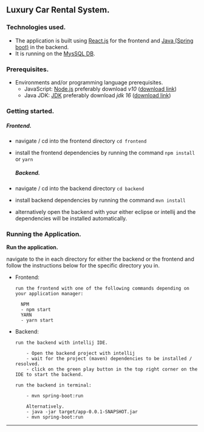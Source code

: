 ## Luxury Car Rental System.



### Technologies used.

- The application is built using [React.js](https://reactjs.org/) for the frontend
  and [Java (Spring boot)](https://spring.io/projects/spring-boot) in the backend.
- It is running on the [MysSQL DB](https://www.mysql.com/).

### Prerequisites.

- Environments and/or programming language prerequisites.
    - JavaScript: [Node.js](https://nodejs.org/en/) preferably download _v10_ ([download link](https://nodejs.org/en/))
    - Java JDK: [JDK](https://www.oracle.com/java/technologies/downloads/) preferably download _jdk
      16_ ([download link](https://www.oracle.com/java/technologies/downloads/))



### Getting started.


##### Frontend.

- navigate / cd into the frontend directory `cd frontend`
- install the frontend dependencies by running the command `npm install` or `yarn`

  ##### Backend.

- navigate / cd into the backend directory `cd backend`
- install backend dependencies by running the command `mvn install`
- alternatively open the backend with your either eclipse or intellij and the dependencies will be installed
  automatically.

### Running the Application.

**Run the application.**

navigate to the in each directory for either the backend or the frontend and follow the instructions below for the
specific directory you in.

- Frontend:
    ````
    run the frontend with one of the following commands depending on your application manager:
  
      NPM
      - npm start
      YARN
      - yarn start
    ````

- Backend:
    ````
    run the backend with intellij IDE.
  
        - Open the backend project with intellij
        - wait for the project (maven) dependencies to be installed / resolved.
        - click on the green play button in the top right corner on the IDE to start the backend.
  
    run the backend in terminal:
  
        - mvn spring-boot:run
  
        Alternatively.
        - java -jar target/app-0.0.1-SNAPSHOT.jar
        - mvn spring-boot:run
    ````






---------

